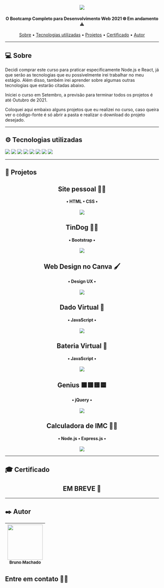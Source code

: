 <p align="center">
<a href="https://www.udemy.com/course/the-complete-web-development-bootcamp/"><img src="https://miro.medium.com/max/750/0*QmxDMtQShSHGzC6v.jpg"/></a>
</p>

<h4 align="center"> 
O Bootcamp Completo para Desenvolvimento Web 2021 🌐 Em andamento ⚠️ 
</h4>

<p align="center">
 <a href="#-sobre">Sobre</a> •
 <a href="#%EF%B8%8F-tecnologias-utilizadas">Tecnologias utilizadas</a> •
 <a href="#-projetos">Projetos</a> •
 <a href="#-certificado">Certificado</a> •
 <a href="#%EF%B8%8F-autor">Autor</a>
</p>

---

## 💻 Sobre

Decidi comprar este curso para praticar especificamente Node.js e React, já que serão as tecnologias que eu possivelmente irei trabalhar no meu estágio. Além disso, também irei aprender sobre algumas outras tecnologias que estarão citadas abaixo.

Iniciei o curso em Setembro, a previsão para terminar todos os projetos é até Outubro de 2021.

Coloquei aqui embaixo alguns projetos que eu realizei no curso, caso queira ver o código-fonte é só abrir a pasta e realizar o download do projeto desejado.

---

## ⚙️ Tecnologias utilizadas

<img src="https://img.shields.io/badge/HTML-E34F26?style=for-the-badge&logo=html5&logoColor=white"> <img src="https://img.shields.io/badge/CSS-1572B6?style=for-the-badge&logo=css3&logoColor=white"> <img src="https://img.shields.io/badge/Bootstrap-563D7C?style=for-the-badge&logo=bootstrap&logoColor=white"> <img src="https://img.shields.io/badge/JavaScript-323330?style=for-the-badge&logo=javascript&logoColor=F7DF1E"> <img src="https://img.shields.io/badge/jQuery-0769AD?style=for-the-badge&logo=jquery&logoColor=white"> <img src="https://img.shields.io/badge/Node.js-339933?style=for-the-badge&logo=nodedotjs&logoColor=white"> <img src="https://img.shields.io/badge/MongoDB-white?style=for-the-badge&logo=mongodb&logoColor=4EA94B"> <img src="https://img.shields.io/badge/React-20232A?style=for-the-badge&logo=react&logoColor=61DAFB">

---

## 🚧 Projetos

<h2 align="center">
Site pessoal 🧑🏻
</h2>
<h4 align="center">
• HTML • CSS •
</h4>
<p align="center">
  <a href="https://bruno-machado.netlify.app/"><img src="https://i.imgur.com/SLQghSG.png"></a>
</p>

<h2 align="center">
TinDog 🐶🔥
</h2>
<h4 align="center">
• Bootstrap •
</h4>
<p align="center">
  <a href="https://tindogbr.netlify.app/"><img src="https://i.imgur.com/uXpE6TK.png"></a>
</p>

<h2 align="center">
Web Design no Canva 🖌️
</h2>
<h4 align="center">
• Design UX •
</h4>
<p align="center">
  <a href="https://www.canva.com/design/DAEnABfxNGs/n2Y5SyedMJyqAbDJjzx33g/view?website#4"><img src="https://i.imgur.com/xAb6ycW.png"></a>
</p>

<h2 align="center">
Dado Virtual 🎲
</h2>
<h4 align="center">
• JavaScript •
</h4>
<p align="center">
  <a href="https://dadovirtual.netlify.app/"><img src="https://i.imgur.com/9mobDFC.png"></a>
</p>

<h2 align="center">
Bateria Virtual 🥁
</h2>
<h4 align="center">
• JavaScript •
</h4>
<p align="center">
  <a href="https://virtualbateria.netlify.app/"><img src="https://i.imgur.com/eyEeTXt.png"></a>
</p>

<h2 align="center">
Genius 🟩🟥🟨🟦
</h2>
<h4 align="center">
• jQuery •
</h4>
<p align="center">
  <a href="https://jogogenius.netlify.app/"><img src="https://i.imgur.com/DOAmTYO.png"></a>
</p>

<h2 align="center">
Calculadora de IMC 🏋🏽
</h2>
<h4 align="center">
• Node.js • Express.js •
</h4>
<p align="center">
  <a href="https://github.com/brunomdrrosa/CursoDesenvolvimentoWeb/blob/main/Express.js/Calculadora/calculadora.js"><img src="https://i.imgur.com/VhdXGb9.png"></a>
</p>

---

## 🎓 Certificado

<h2 align="center">EM BREVE 🚧</h2>

---

## ✒️ Autor

| [<img src="https://avatars.githubusercontent.com/u/75590326?v=4" width=115 > <br> <sub> Bruno Machado </sub>](https://github.com/brunomdrrosa) |
| :--------------------------------------------------------------------------------------------------------------------------------------------: |

<h2 >Entre em contato 🤙🏽</h2>

<div align="center">
<a href="https://linkedin.com/in/bruno-machado-da-rosa/" target="_blank"><img src="https://img.shields.io/badge/Bruno Machado da Rosa-0077B5?style=for-the-badge&logo=linkedin&logoColor=white" alt=""></a>
<a href="mailto:brunomdr46@gmail.com" target="_blank"><img src="https://img.shields.io/badge/brunomdr46@gmail.com-D14836?style=for-the-badge&logo=gmail&logoColor=white" alt=""></a>
